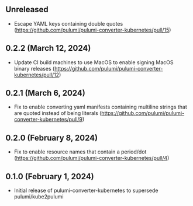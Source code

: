 ## Unreleased

- Escape YAML keys containing double quotes (https://github.com/pulumi/pulumi-converter-kubernetes/pull/15)

## 0.2.2 (March 12, 2024)

- Update CI build machines to use MacOS to enable signing MacOS binary releases (https://github.com/pulumi/pulumi-converter-kubernetes/pull/12)

## 0.2.1 (March 6, 2024)

- Fix to enable converting yaml manifests containing multiline strings that are quoted instead of being literals (https://github.com/pulumi/pulumi-converter-kubernetes/pull/9)

## 0.2.0 (February 8, 2024)

- Fix to enable resource names that contain a period/dot (https://github.com/pulumi/pulumi-converter-kubernetes/pull/4)

## 0.1.0 (February 1, 2024)

- Initial release of pulumi-converter-kubernetes to supersede pulumi/kube2pulumi
